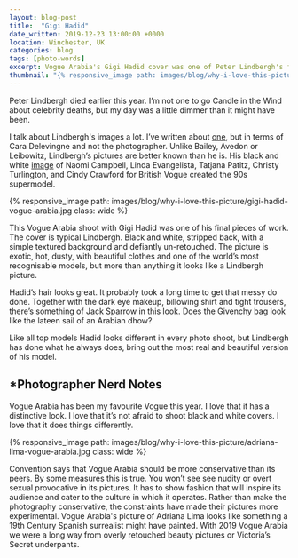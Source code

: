 ```yaml
---
layout: blog-post
title:  "Gigi Hadid"
date_written: 2019-12-23 13:00:00 +0000
location: Winchester, UK
categories: blog
tags: [photo-words]
excerpt: Vogue Arabia's Gigi Hadid cover was one of Peter Lindbergh's final shoots. Black and white, stripped back, with a simple textured background and defiantly un-retouched, this is a typical, beautiful Lindbergh image.
thumbnail: "{% responsive_image path: images/blog/why-i-love-this-picture/gigi-hadid-vogue-arabia.jpg class: wide %}"
---
```

Peter Lindbergh died earlier this year. I’m not one to go Candle in the Wind about celebrity deaths, but my day was a little dimmer than it might have been.

I talk about Lindbergh's images a lot. I’ve written about [one](https://www.darrenshaw.org/blog/2018/07/01/cara-delevingne.html), but in terms of Cara Delevingne and not the photographer. Unlike Bailey, Avedon or Leibowitz, Lindbergh’s pictures are better known than he is. His black and white [image](https://www.theguardian.com/artanddesign/2017/jun/14/peter-lindberghs-best-photograph-supermodel-vogue-naomi-campbell-linda-evangelista-christy-turlington) of Naomi Campbell, Linda Evangelista, Tatjana Patitz, Christy Turlington, and Cindy Crawford for British Vogue created the 90s supermodel.

{% responsive_image path: images/blog/why-i-love-this-picture/gigi-hadid-vogue-arabia.jpg class: wide %}

This Vogue Arabia shoot with Gigi Hadid was one of his final pieces of work. The cover is typical Lindbergh. Black and white, stripped back, with a simple textured background and defiantly un-retouched. The picture is exotic, hot, dusty, with beautiful clothes and one of the world’s most recognisable models, but more than anything it looks like a Lindbergh picture.

Hadid’s hair looks great. It probably took a long time to get that messy do done. Together with the dark eye makeup, billowing shirt and tight trousers, there’s something of Jack Sparrow in this look. Does the Givenchy bag look like the lateen sail of an Arabian dhow?

Like all top models Hadid looks different in every photo shoot, but Lindbergh has done what he always does, bring out the most real and beautiful version of his model.

## \*Photographer Nerd Notes
Vogue Arabia has been my favourite Vogue this year. I love that it has a distinctive look. I love that it’s not afraid to shoot black and white covers. I love that it does things differently.

{% responsive_image path: images/blog/why-i-love-this-picture/adriana-lima-vogue-arabia.jpg class: wide %}

Convention says that Vogue Arabia should be more conservative than its peers. By some measures this is true. You won’t see see nudity or overt sexual provocative in its pictures. It has to show fashion that will inspire its audience and cater to the culture in which it operates. Rather than make the photography conservative, the constraints have made their pictures more experimental. Vogue Arabia's picture of Adriana Lima looks like something a 19th Century Spanish surrealist might have painted. With 2019 Vogue Arabia we were a long way from overly retouched beauty pictures or Victoria’s Secret underpants.
